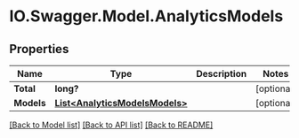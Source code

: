 # IO.Swagger.Model.AnalyticsModels
## Properties

Name | Type | Description | Notes
------------ | ------------- | ------------- | -------------
**Total** | **long?** |  | [optional] 
**Models** | [**List&lt;AnalyticsModelsModels&gt;**](AnalyticsModelsModels.md) |  | [optional] 

[[Back to Model list]](../README.md#documentation-for-models) [[Back to API list]](../README.md#documentation-for-api-endpoints) [[Back to README]](../README.md)

